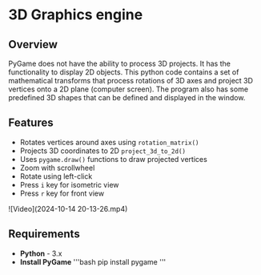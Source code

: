 # 3D Graphics engine

## Overview
PyGame does not have the ability to process 3D projects. It has the functionality to display 2D objects. This python code contains a set of mathematical transforms that process rotations of 3D axes and project 3D vertices onto a 2D plane (computer screen). The program also has some predefined 3D shapes that can be defined and displayed in the window.

## Features
- Rotates vertices around axes using `rotation_matrix()`
- Projects 3D coordinates to 2D `project_3d_to_2d()`
- Uses `pygame.draw()` functions to draw projected vertices
- Zoom with scrollwheel
- Rotate using left-click
- Press `i` key for isometric view
- Press `r` key for front view

![Video](2024-10-14 20-13-26.mp4)

## Requirements
- **Python** - 3.x
- **Install PyGame**
'''bash
pip install pygame
'''
